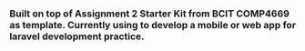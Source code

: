 ### Built on top of Assignment 2 Starter Kit from BCIT COMP4669 as template. Currently using to develop a mobile or web app for laravel development practice.
 
